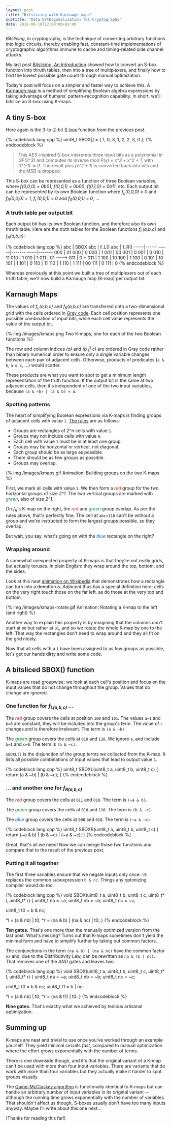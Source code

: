 ```yaml
---
layout: post
title: "Bitslicing with Karnaugh maps"
subtitle: "Data Orthogonalization for Cryptography"
date: 2018-08-18T12:00:00+02:00
---
```


*Bitslicing*, in cryptography, is the technique of converting arbitrary
functions into logic circuits, thereby enabling fast, constant-time
implementations of cryptographic algorithms immune to cache and
timing-related side channel attacks.

My last post [Bitslicing, An Introduction](/blog/2018/08/bitslicing-an-introduction/)
showed how to convert an S-box function into thruth tables, then into a tree of
multiplexers, and finally how to find the lowest possible gate count through
manual optimization.

Today's post will focus on a simpler and faster way to achieve this. A
[Karnaugh map](https://en.wikipedia.org/wiki/Karnaugh_map) is a method of
simplifying Boolean algebra expressions by taking advantage of humans'
pattern-recognition capability. In short, we'll bitslice an S-box using K-maps.

## A tiny S-box

Here again is the 3-to-2-bit [S-box](https://en.wikipedia.org/wiki/S-box)
function from the previous post.

{% codeblock lang:cpp %}
uint8_t SBOX[] = { 1, 0, 3, 1, 2, 2, 3, 0 };
{% endcodeblock %}

> This AES-inspired S-box interprets three input bits as a polynomial in
> *GF(2^3)* and computes its inverse *mod P(x) = x^3 + x^2 + 1*, with
> *0^(-1) := 0*. The result plus *(x^2 + 1)* is converted back into bits
> and the MSB is dropped.

This S-box can be represented as a function of three Boolean variables, where
*f(0,0,0) = 0b01*, *f(0,0,1) = 0b00*, *f(0,1,0) = 0b11*, etc. Each output bit
can be represented by its own Boolean function where *f<sub>L</sub>(0,0,0) = 0*
and *f<sub>R</sub>(0,0,0) = 1*, *f<sub>L</sub>(0,0,1) = 0* and
*f<sub>R</sub>(0,0,1) = 0*, ...

### A truth table per output bit

Each output bit has its own Boolean function, and therefore also its own thruth
table. Here are the truth tables for the Boolean functions *f<sub>L</sub>(a,b,c)*
and *f<sub>R</sub>(a,b,c)*:

{% codeblock lang:cpp %}
 abc | SBOX            abc | f_L()         abc | f_R()
-----|------          -----|-------       -----|-------
 000 | 01              000 | 0             000 | 1
 001 | 00              001 | 0             001 | 0
 010 | 11              010 | 1             010 | 1
 011 | 01     --->     011 | 0      +      011 | 1
 100 | 10              100 | 1             100 | 0
 101 | 10              101 | 1             101 | 0
 110 | 11              110 | 1             110 | 1
 111 | 00              111 | 0             111 | 0
{% endcodeblock %}

Whereas previously at this point we built a tree of multiplexers out of each
truth table, we'll now build a Karnaugh map (K-map) per output bit.

## Karnaugh Maps

The values of *f<sub>L</sub>(a,b,c)* and *f<sub>R</sub>(a,b,c)* are transferred
onto a two-dimensional grid with the cells ordered in [Gray code](https://en.wikipedia.org/wiki/Gray_code).
Each cell position represents one possible combination of input bits, while each
cell value represents the value of the output bit.

{% img /images/kmaps.png Two K-maps, one for each of the two Boolean functions %}

The row and column indices *(a)* and *(b || c)* are ordered in Gray code rather
than binary numerical order to ensure only a single variable changes between
each pair of adjacent cells. Otherwise, products of predicates
(`a & b`, `a & c`, ...) would scatter.

These products are what you want to spot to get a minimum length representation
of the truth function. If the output bit is the same at two adjacent cells,
then it's independent of one of the two input variables, because
`(a & ~b) | (a & b) = a`.

### Spotting patterns

The heart of simplifying Boolean expressions via K-maps is finding groups of
adjacent cells with value `1`. [The rules](http://www.ee.surrey.ac.uk/Projects/Labview/minimisation/karrules.html) are as follows:

* Groups are rectangles of *2^n* cells with value `1`.
* Groups may not include cells with value `0`.
* Each cell with value `1` must be in at least one group.
* Groups may be horizontal or vertical, not diagonal.
* Each group should be as large as possible.
* There should be as few groups as possible.
* Groups may overlap.

{% img /images/kmaps.gif Animation: Building groups on the two K-maps %}

First, we mark all cells with value `1`. We then form a *<span style="color:#c62817">red</span>*
group for the two horizontal groups of size *2^1*. The two vertical groups are
marked with *<span style="color:#118730">green</span>*, also of size *2^1*.

On *f<sub>R</sub>*'s K-map on the right, the *<span style="color:#c62817">red</span>*
and *<span style="color:#118730">green</span>* group overlap. As per the rules
above, that's perfectly fine. The cell at `abc=110` can't be without a group
and we're instructed to form the largest groups possible, so they overlap.

But wait, you say, what's going on with the *<span style="color:#1167bd">blue</span>*
rectangle on the right?

### Wrapping around

A somewhat unexpected property of K-maps is that they're not really grids, but
actually toruses. In plain English: they wrap around the top, bottom, and the
sides.

Look at this neat [animation on Wikipedia](https://en.wikipedia.org/wiki/Karnaugh_map#/media/File:Torus_from_rectangle.gif)
that demonstrates how a rectangle can turn into a ~~donut~~torus. *Adjacent*
thus has a special definition here: cells on the very right touch those on the
far left, as do those at the very top and bottom.

{% img /images/kmaps-rotate.gif Animation: Rotating a K-map to the left (and right) %}

Another way to explain this property is by imagining that the columns don't
start at `00` but rather at `01`, and so we rotate the whole K-map by one to
the left. That way the rectangles don't need to wrap around and they all fit on
the grid nicely.

Now that all cells with a `1` have been assigned to as few groups as possible,
let's get our hands dirty and write some code.

## A bitsliced SBOX() function

K-maps are read groupwise: we look at each cell's position and focus on the
input values that do not change throughout the group. Values that do change
are ignored.

### One function for *f<sub>L(a,b,c)</sub>* .<span></span>..

The *<span style="color:#c62817">red</span>* group covers the cells at position
`100` and `101`. The values `a=1` and `b=0` are constant, they will be included
into the group's term. The value of `c` changes and is therefore irrelevant.
The term is `(a & ~b)`.

The *<span style="color:#118730">green</span>* group covers the cells at `010`
and `110`. We ignore `a`, and include `b=1` and `c=0`. The term is `(b & ~c)`.

`SBOXL()` is the disjunction of the group terms we collected from the K-map. It
lists all possible combinations of input values that lead to output value `1`.

{% codeblock lang:cpp %}
uint8_t SBOXL(uint8_t a, uint8_t b, uint8_t c) {
  return (a & ~b) | (b & ~c);
}
{% endcodeblock %}

### ..<span></span>. and another one for *f<sub>R(a,b,c)</sub>*

The *<span style="color:#c62817">red</span>* group covers the cells at `011`
and `010`. The term is `(~a & b)`.

The *<span style="color:#118730">green</span>* group covers the cells at `010`
and `110`. The term is `(b & ~c)`.

The *<span style="color:#1167bd">blue</span>* group covers the cells at `000`
and `010`. The term is `(~a & ~c)`.

{% codeblock lang:cpp %}
uint8_t SBOXR(uint8_t a, uint8_t b, uint8_t c) {
  return (~a & b) | (b & ~c) | (~a & ~c);
}
{% endcodeblock %}

Great, that's all we need! Now we can merge those two functions and compare
that to the result of the previous post.

### Putting it all together

The first three variables ensure that we negate inputs only once. `t0` replaces
the common subexpression `b & nc`. Things any optimizing compiler would do too.

{% codeblock lang:cpp %}
void SBOX(uint8_t a, uint8_t b, uint8_t c, uint8_t* l, uint8_t* r) {
  uint8_t na = ~a;
  uint8_t nb = ~b;
  uint8_t nc = ~c;

  uint8_t t0 = b & nc;

  *l = (a & nb) | t0;
  *r = (na & b) | (na & nc) | t0;
}
{% endcodeblock %}

**Ten gates.** That's one more than the manually optimized version from the last
post. What's missing? Turns out that K-maps sometimes don't yield the minimal
form and have to simplify further by taking out common factors.

The conjunctions in the term `(na & b) | (na & nc)` have the common factor `na`
and, due to the Distributivity Law, can be rewritten as `na & (b | nc)`. That
removes one of the *AND* gates and leaves two.

{% codeblock lang:cpp %}
void SBOX(uint8_t a, uint8_t b, uint8_t c, uint8_t* l, uint8_t* r) {
  uint8_t na = ~a;
  uint8_t nb = ~b;
  uint8_t nc = ~c;

  uint8_t t0 = b & nc;
  uint8_t t1 = b | nc;

  *l = (a & nb) | t0;
  *r = (na & t1) | t0;
}
{% endcodeblock %}

**Nine gates.** That's exactly what we achieved by tedious artisanal optimization.

## Summing up

K-maps are neat and trivial to use once you've worked through an example
yourself. They yield minimal circuits *fast*, compared to manual optimization
where the effort grows exponentially with the number of terms.

There is one downside though, and it's that the original variant of a K-map
can't be used with more than four input variables. There are variants that do
work with more than four variables but they actually make it harder to spot
groups visually.

The [Quine–McCluskey algorithm](https://en.wikipedia.org/wiki/Quine%E2%80%93McCluskey_algorithm)
is functionally identical to K-maps but can handle an arbitrary number of input
variables in its original variant -- although the running time grows
exponentially with the number of variables. That shouldn't affect us
though, S-boxes usually don't have too many inputs anyway. Maybe
I'll write about this one next...

(Thanks for reading this far!)

